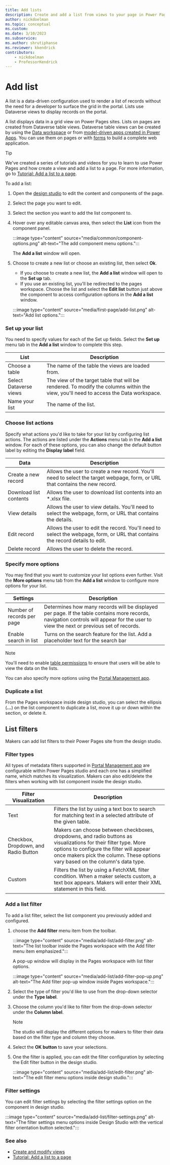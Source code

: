 ```yaml
---
title: Add lists
description: Create and add a list from views to your page in Power Pages.
author: nickdoelman
ms.topic: conceptual
ms.custom: 
ms.date: 3/10/2023
ms.subservice:
ms.author: shrutiphanse 
ms.reviewer: kkendrick
contributors:
    - nickdoelman
    - ProfessorKendrick
---
```


# Add list

A list is a data-driven configuration used to render a list of records without the need for a developer to surface the grid in the portal. Lists use Dataverse views to display records on the portal.

A list displays data in a grid view on Power Pages sites. Lists on pages are created from Dataverse table views. Dataverse table views can be created by using the [Data workspace](use-data-workspace.md) or from [model-driven apps created in Power Apps](/power-apps/maker/model-driven-apps/accessing-view-definitions/). You can use them on pages or with [forms](add-form.md) to build a complete web application.

> [!TIP]
> We've created a series of tutorials and videos for you to learn to use Power Pages and how create a view and add a list to a page. For more information, go to [Tutorial: Add a list to a page](tutorial-add-list-to-page.md).

To add a list:

1. Open the [design studio](use-design-studio.md) to edit the content and components of the page.

1. Select the page you want to edit.

1. Select the section you want to add the list component to.

1. Hover over any editable canvas area, then select the **List** icon from the component panel.

    :::image type="content" source="media/common/component-options.png" alt-text="The add component menu options.":::

    The **Add a list** window will open.

1. Choose to create a new list or choose an existing list, then select **Ok**.

    - If you choose to create a new list, the **Add a list** window will open to the **Set up** tab.
    - If you use an existing list, you'll be redirected to the pages workspace.  Choose the list and select the **Edit list** button just above the component to access configuration options in the **Add a list** window.
     
    :::image type="content" source="media/first-page/add-list.png" alt-text="Add list options.":::

### Set up your list

You need to specify values for each of the Set up fields. Select the **Set up** menu tab in the **Add a list** window to complete this step.


| List | Description |
| ----------- | ----------- |
| Choose a table | The name of the table the views are loaded from. |
| Select Dataverse views | The view of the target table that will be rendered. To modify the columns within the view, you'll need to access the Data workspace. |
| Name your list | The name of the list. |

 ### Choose list actions

Specify what actions you'd like to take for your list by configuring list actions. The actions are listed under the **Actions** menu tab in the **Add a list** window. For each of these options, you can also change the default button label by editing the **Display label** field. 

| Data | Description |
| ----------- | ----------- |
| Create a new record | Allows the user to create a new record. You'll need to select the target webpage, form, or URL that contains the new record. |
| Download list contents | Allows the user to download list contents into an *.xlsx file.  |
| View details | Allows the user to view details.  You'll need to select the webpage, form, or URL that contains the details.| 
| Edit record | Allows the user to edit the record. You'll need to select the webpage, form, or URL that contains the record details to edit.  |
| Delete record | Allows the user to delete the record.  | 

### Specify more options

You may find that you want to customize your list options even further.  Visit the **More options** menu tab from the **Add a list** window to configure more options for your list.

| Settings | Description |
| - | - |
| Number of records per page | Determines how many records will be displayed per page. If the table contains more records, navigation controls will appear for the user to view the next or previous set of records. |
| Enable search in list | Turns on the search feature for the list. Add a placeholder text for the search bar |

> [!NOTE]
> You'll need to enable [table permissions](../security/table-permissions.md) to ensure that users will be able to view the data on the lists.

You can also specify more options using the [Portal Management app](../configure/portal-management-app.md).

### Duplicate a list

From the Pages workspace inside design studio, you can select the ellipsis (**...**) on the list component to duplicate a list, move it up or down within the section, or delete it.

## List filters

Makers can add list filters to their Power Pages site from the design studio.  

### Filter types

All types of metadata filters supported in [Portal Management app](../configure/portal-management-app.md) are configurable within Power Pages studio and each one has a simplified name, which matches its visualization.  Makers can also edit/delete the filters when working with list component inside the design studio.

| Filter Visualization | Description  |
|---------|---------|
|Text    | Filters the list by using a text box to search for matching text in a selected attribute of the given table.        |
|Checkbox, Dropdown, and Radio Button    | Makers can choose between checkboxes, dropdowns, and radio buttons as visualizations for their filter type. More options to configure the filter will appear once makers pick the column.  These options vary based on the column's data type.       |
|Custom   | Filters the list by using a FetchXML filter condition. When a maker selects custom, a text box appears.  Makers will enter their XML statement in this field.        |

### Add a list filter

To add a list filter, select the list component you previously added and configured.  

1. choose the **Add filter** menu item from the toolbar.

    :::image type="content" source="media/add-list/add-filter.png" alt-text="The list toolbar inside the Pages workspace with the Add filter menu item emphasized.":::

    A pop-up window will display in the Pages workspace with list filter options.  

    :::image type="content" source="media/add-list/add-filter-pop-up.png" alt-text="The Add filter pop-up window inside Pages workspace.":::

1. Select the type of filter you'd like to use from the drop-down selector under the **Type label**.

1. Choose the column you'd like to filter from the drop-down selector under the **Column label**.

    >[!NOTE]
    > The studio will display the different options for makers to filter their data based on the filter type and column they choose.

1. Select the **OK button** to save your selections.  

1. One the filter is applied, you can edit the filter configuration by selecting the Edit filter button in the design studio.
    
    :::image type="content" source="media/add-list/edit-filter.png" alt-text="The edit filter menu options inside design studio."::: 

### Filter settings

You can edit filter settings by selecting the filter settings option on the component in design studio.

:::image type="content" source="media/add-list/filter-settings.png" alt-text="The filter settings menu options inside Design Studio with the vertical filter orientation button selected.":::

### See also

- [Create and modify views](../configure/data-workspace-views.md)
- [Tutorial: Add a list to a page](tutorial-add-list-to-page.md)

